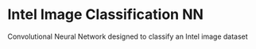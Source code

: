 # Intel Image Classification NN
 Convolutional Neural Network designed to classify an Intel image dataset
